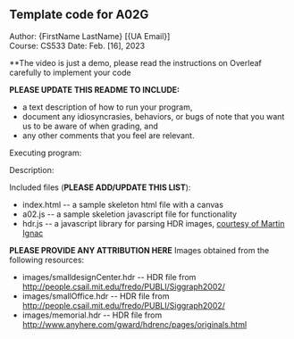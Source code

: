 Template code for A02G
------------

Author: {FirstName LastName} [{UA Email}]  
Course: CS533 
Date: Feb. [16], 2023

**The video is just a demo, please read the instructions on Overleaf carefully to implement your code

**PLEASE UPDATE THIS README TO INCLUDE:**
* a text description of how to run your program, 
* document any idiosyncrasies, behaviors, or bugs of note that you want us to be aware of when grading, and
* any other comments that you feel are relevant.

Executing program:


Description:


Included files (**PLEASE ADD/UPDATE THIS LIST**):
* index.html -- a sample skeleton html file with a canvas
* a02.js -- a sample skeletion javascript file for functionality
* hdr.js -- a javascript library for parsing HDR images, [courtesy of Martin Ignac](https://github.com/vorg/parse-hdr)

**PLEASE PROVIDE ANY ATTRIBUTION HERE**
Images obtained from the following resources:
* images/smalldesignCenter.hdr -- HDR file from http://people.csail.mit.edu/fredo/PUBLI/Siggraph2002/
* images/smallOffice.hdr -- HDR file from http://people.csail.mit.edu/fredo/PUBLI/Siggraph2002/
* images/memorial.hdr -- HDR file from http://www.anyhere.com/gward/hdrenc/pages/originals.html
